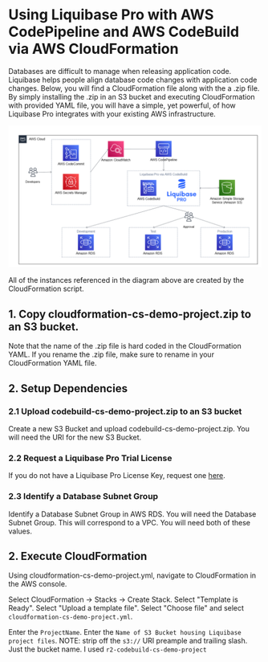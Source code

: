 # Using Liquibase Pro with AWS CodePipeline and AWS CodeBuild via AWS CloudFormation

Databases are difficult to manage when releasing application code. Liquibase helps people align database code changes with application code changes. Below, you will find a CloudFormation file along with the a .zip file. By simply installing the .zip in an S3 bucket and executing CloudFormation with provided YAML file, you will have a simple, yet powerful, of how Liquibase Pro integrates with your existing AWS infrastructure.

![Liquibase Pro in AWS](diagram.png)

All of the instances referenced in the diagram above are created by the CloudFormation script.

## 1. Copy cloudformation-cs-demo-project.zip to an S3 bucket.

Note that the name of the .zip file is hard coded in the CloudFormation YAML. If you rename the .zip file, make sure to rename in your CloudFormation YAML file.

## 2. Setup Dependencies

### 2.1 Upload codebuild-cs-demo-project.zip to an S3 bucket

Create a new S3 Bucket and upload codebuild-cs-demo-project.zip. You will need the URI for the new S3 Bucket.

### 2.2 Request a Liquibase Pro Trial License

If you do not have a Liquibase Pro License Key, request one [here](https://www.liquibase.org/try-liquibase-pro-free).

### 2.3 Identify a Database Subnet Group

Identify a Database Subnet Group in AWS RDS. You will need the Database Subnet Group. This will correspond to a VPC. You will need both of these values.



## 2. Execute CloudFormation

Using cloudformation-cs-demo-project.yml, navigate to CloudFormation in the AWS console.

Select CloudFormation -> Stacks -> Create Stack.
Select "Template is Ready".
Select "Upload a template file".
Select "Choose file" and select `cloudformation-cs-demo-project.yml`. 

Enter the `ProjectName`. 
Enter the `Name of S3 Bucket housing Liquibase project files`. NOTE: strip off the `s3://` URI preample and trailing slash. Just the bucket name. I used `r2-codebuild-cs-demo-project`


